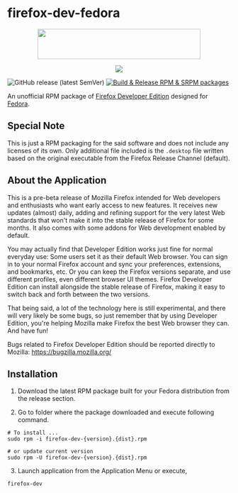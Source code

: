 # firefox-dev-fedora

<p align="center">
    <img width="368" height="68" src="https://www.mozilla.org/media/protocol/img/logos/firefox/browser/developer/logo-word-hor-lg.977a1e574948.png">
</p>
<p align="center">
    <img src="https://www.mozilla.org/media/img/firefox/developer/hero-screenshot.baf6dd693658.png">
</p>

![GitHub release (latest SemVer)](https://img.shields.io/github/v/release/AnjaloHettiarachchi/firefox-dev-fedora) [![Build & Release RPM & SRPM packages](https://github.com/AnjaloHettiarachchi/firefox-dev-fedora/actions/workflows/build_and_release.yml/badge.svg)](https://github.com/AnjaloHettiarachchi/firefox-dev-fedora/actions/workflows/build_and_release.yml)

An unofficial RPM package of [Firefox Developer Edition](https://www.mozilla.org/en-US/firefox/developer/) designed for [Fedora](https://getfedora.org).

## Special Note

This is just a RPM packaging for the said software and does not include any licenses of its own. Only additional file included is the `.desktop` file written based on the original executable from the Firefox Release Channel (default).

## About the Application

This is a pre-beta release of Mozilla Firefox intended for Web developers and
enthusiasts who want early access to new features. It receives new updates
(almost) daily, adding and refining support for the very latest Web standards
that won't make it into the stable release of Firefox for some months. It also
comes with some addons for Web development enabled by default.

You may actually find that Developer Edition works just fine for normal everyday
use: Some users set it as their default Web browser. You can sign in to your
normal Firefox account and sync your preferences, extensions, and bookmarks,
etc. Or you can keep the Firefox versions separate, and use different profiles,
even different browser UI themes. Firefox Developer Edition can install
alongside the stable release of Firefox, making it easy to switch back and forth
between the two versions.

That being said, a lot of the technology here is still experimental, and there
will very likely be some bugs, so just remember that by using Developer Edition,
you're helping Mozilla make Firefox the best Web browser they can. And have fun!

Bugs related to Firefox Developer Edition should be reported directly to
Mozilla: <https://bugzilla.mozilla.org/>

## Installation

1. Download the latest RPM package built for your Fedora distribution from the release section.

2. Go to folder where the package downloaded and execute following command.

```Shell
# To install ...
sudo rpm -i firefox-dev-{version}.{dist}.rpm

# or update current version
sudo rpm -U firefox-dev-{version}.{dist}.rpm
```

3. Launch application from the Application Menu or execute, 
```Shell
firefox-dev
```
